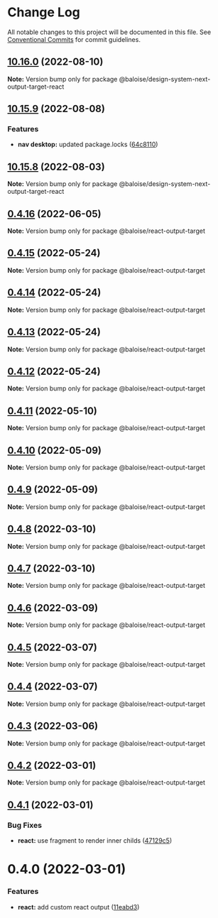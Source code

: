 # Change Log

All notable changes to this project will be documented in this file.
See [Conventional Commits](https://conventionalcommits.org) for commit guidelines.

## [10.16.0](https://github.com/baloise/design-system/compare/v10.15.9...v10.16.0) (2022-08-10)

**Note:** Version bump only for package @baloise/design-system-next-output-target-react

## [10.15.9](https://github.com/baloise/design-system/compare/v10.15.8...v10.15.9) (2022-08-08)

### Features

- **nav desktop:** updated package.locks ([64c8110](https://github.com/baloise/design-system/commit/64c8110a196de4020a4da7b12862425bb8072db8))

## [10.15.8](https://github.com/baloise/design-system/compare/v10.15.7...v10.15.8) (2022-08-03)

**Note:** Version bump only for package @baloise/design-system-next-output-target-react

## [0.4.16](https://github.com/ionic-team/stencil-ds-output-targets/compare/@baloise/react-output-target@0.4.15...@baloise/react-output-target@0.4.16) (2022-06-05)

**Note:** Version bump only for package @baloise/react-output-target

## [0.4.15](https://github.com/ionic-team/stencil-ds-output-targets/compare/@baloise/react-output-target@0.4.14...@baloise/react-output-target@0.4.15) (2022-05-24)

**Note:** Version bump only for package @baloise/react-output-target

## [0.4.14](https://github.com/ionic-team/stencil-ds-output-targets/compare/@baloise/react-output-target@0.4.13...@baloise/react-output-target@0.4.14) (2022-05-24)

**Note:** Version bump only for package @baloise/react-output-target

## [0.4.13](https://github.com/ionic-team/stencil-ds-output-targets/compare/@baloise/react-output-target@0.4.12...@baloise/react-output-target@0.4.13) (2022-05-24)

**Note:** Version bump only for package @baloise/react-output-target

## [0.4.12](https://github.com/ionic-team/stencil-ds-output-targets/compare/@baloise/react-output-target@0.4.11...@baloise/react-output-target@0.4.12) (2022-05-24)

**Note:** Version bump only for package @baloise/react-output-target

## [0.4.11](https://github.com/ionic-team/stencil-ds-output-targets/compare/@baloise/react-output-target@0.4.10...@baloise/react-output-target@0.4.11) (2022-05-10)

**Note:** Version bump only for package @baloise/react-output-target

## [0.4.10](https://github.com/ionic-team/stencil-ds-output-targets/compare/@baloise/react-output-target@0.4.9...@baloise/react-output-target@0.4.10) (2022-05-09)

**Note:** Version bump only for package @baloise/react-output-target

## [0.4.9](https://github.com/ionic-team/stencil-ds-output-targets/compare/@baloise/react-output-target@0.4.8...@baloise/react-output-target@0.4.9) (2022-05-09)

**Note:** Version bump only for package @baloise/react-output-target

## [0.4.8](https://github.com/ionic-team/stencil-ds-output-targets/compare/@baloise/react-output-target@0.4.7...@baloise/react-output-target@0.4.8) (2022-03-10)

**Note:** Version bump only for package @baloise/react-output-target

## [0.4.7](https://github.com/ionic-team/stencil-ds-output-targets/compare/@baloise/react-output-target@0.4.6...@baloise/react-output-target@0.4.7) (2022-03-10)

**Note:** Version bump only for package @baloise/react-output-target

## [0.4.6](https://github.com/ionic-team/stencil-ds-output-targets/compare/@baloise/react-output-target@0.4.5...@baloise/react-output-target@0.4.6) (2022-03-09)

**Note:** Version bump only for package @baloise/react-output-target

## [0.4.5](https://github.com/ionic-team/stencil-ds-output-targets/compare/@baloise/react-output-target@0.4.4...@baloise/react-output-target@0.4.5) (2022-03-07)

**Note:** Version bump only for package @baloise/react-output-target

## [0.4.4](https://github.com/ionic-team/stencil-ds-output-targets/compare/@baloise/react-output-target@0.4.3...@baloise/react-output-target@0.4.4) (2022-03-07)

**Note:** Version bump only for package @baloise/react-output-target

## [0.4.3](https://github.com/ionic-team/stencil-ds-output-targets/compare/@baloise/react-output-target@0.4.2...@baloise/react-output-target@0.4.3) (2022-03-06)

**Note:** Version bump only for package @baloise/react-output-target

## [0.4.2](https://github.com/ionic-team/stencil-ds-output-targets/compare/@baloise/react-output-target@0.4.1...@baloise/react-output-target@0.4.2) (2022-03-01)

**Note:** Version bump only for package @baloise/react-output-target

## [0.4.1](https://github.com/ionic-team/stencil-ds-output-targets/compare/@baloise/react-output-target@0.4.0...@baloise/react-output-target@0.4.1) (2022-03-01)

### Bug Fixes

- **react:** use fragment to render inner childs ([47129c5](https://github.com/ionic-team/stencil-ds-output-targets/commit/47129c5337424577aa9da5dcfcbb1e0bf3a20cb4))

# 0.4.0 (2022-03-01)

### Features

- **react:** add custom react output ([11eabd3](https://github.com/ionic-team/stencil-ds-output-targets/commit/11eabd33271a12c9a5d15d64c114f30c017cc1d5))
